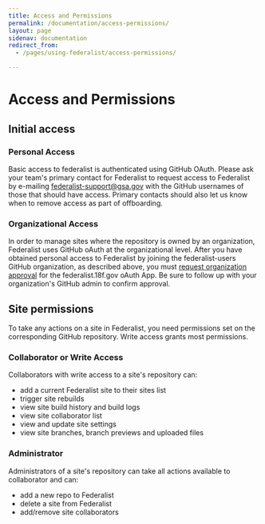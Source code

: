 ```yaml
---
title: Access and Permissions
permalink: /documentation/access-permissions/
layout: page
sidenav: documentation
redirect_from: 
  - /pages/using-federalist/access-permissions/

---
```


# Access and Permissions

## Initial access

### Personal Access
Basic access to federalist is authenticated using GitHub OAuth.  Please ask your team's primary contact for Federalist to request access to Federalist by e-mailing federalist-support@gsa.gov with the GitHub usernames of those that should have access. Primary contacts should also let us know when to remove access as part of offboarding.

### Organizational Access
In order to manage sites where the repository is owned by an organization, Federalist uses GitHub oAuth at the organizational level.  After you have obtained personal access to Federalist by joining the federalist-users GitHub organization, as described above, you must [request organization approval](https://help.github.com/en/articles/requesting-organization-approval-for-oauth-apps) for the federalist.18f.gov oAuth App.  Be sure to follow up with your organization's GitHub admin to confirm approval.

## Site permissions

To take any actions on a site in Federalist, you need permissions set on the corresponding GitHub repository. Write access grants most permissions.

### Collaborator or Write Access

Collaborators with write access to a site's repository can:
- add a current Federalist site to their sites list
- trigger site rebuilds
- view site build history and build logs
- view site collaborator list
- view and update site settings
- view site branches, branch previews and uploaded files

### Administrator

Administrators of a site's repository can take all actions available to collaborator and can:
- add a new repo to Federalist
- delete a site from Federalist
- add/remove site collaborators

